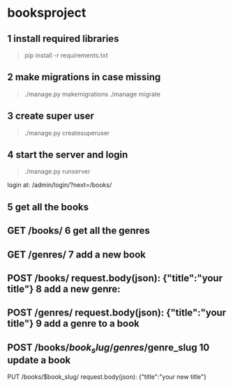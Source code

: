 # booksproject

1 install required libraries
-----------------------------
>pip install -r requirements.txt

2 make migrations in case missing
----------------------------------
>./manage.py makemigrations
>./manage migrate

3 create super user
-------------------
>./manage.py createsuperuser

4 start the server and login
-----------------------------
>./manage.py runserver

login at:
/admin/login/?next=/books/

5 get all the books
-------------------
GET /books/
6 get all the genres
--------------------
GET /genres/
7 add a new book
---------------
POST /books/
request.body(json):
{"title":"your title"}
8 add a new genre:
-----------------
POST /genres/
request.body(json):
{"title":"your title"}
9 add a genre to a book
-----------------------
POST /books/$book_slug/genres/$genre_slug
10 update a book
----------------
PUT /books/$book_slug/
request.body(json):
{"title":"your new title"}
